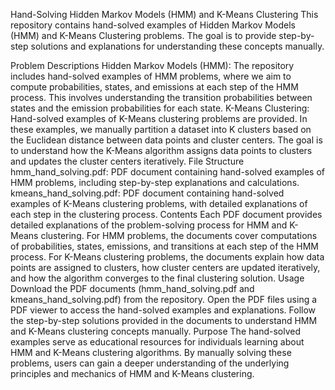 Hand-Solving Hidden Markov Models (HMM) and K-Means Clustering
This repository contains hand-solved examples of Hidden Markov Models (HMM) and K-Means Clustering problems. The goal is to provide step-by-step solutions and explanations for understanding these concepts manually.

Problem Descriptions
Hidden Markov Models (HMM): The repository includes hand-solved examples of HMM problems, where we aim to compute probabilities, states, and emissions at each step of the HMM process. This involves understanding the transition probabilities between states and the emission probabilities for each state.
K-Means Clustering: Hand-solved examples of K-Means clustering problems are provided. In these examples, we manually partition a dataset into K clusters based on the Euclidean distance between data points and cluster centers. The goal is to understand how the K-Means algorithm assigns data points to clusters and updates the cluster centers iteratively.
File Structure
hmm_hand_solving.pdf: PDF document containing hand-solved examples of HMM problems, including step-by-step explanations and calculations.
kmeans_hand_solving.pdf: PDF document containing hand-solved examples of K-Means clustering problems, with detailed explanations of each step in the clustering process.
Contents
Each PDF document provides detailed explanations of the problem-solving process for HMM and K-Means clustering.
For HMM problems, the documents cover computations of probabilities, states, emissions, and transitions at each step of the HMM process.
For K-Means clustering problems, the documents explain how data points are assigned to clusters, how cluster centers are updated iteratively, and how the algorithm converges to the final clustering solution.
Usage
Download the PDF documents (hmm_hand_solving.pdf and kmeans_hand_solving.pdf) from the repository.
Open the PDF files using a PDF viewer to access the hand-solved examples and explanations.
Follow the step-by-step solutions provided in the documents to understand HMM and K-Means clustering concepts manually.
Purpose
The hand-solved examples serve as educational resources for individuals learning about HMM and K-Means clustering algorithms.
By manually solving these problems, users can gain a deeper understanding of the underlying principles and mechanics of HMM and K-Means clustering.
